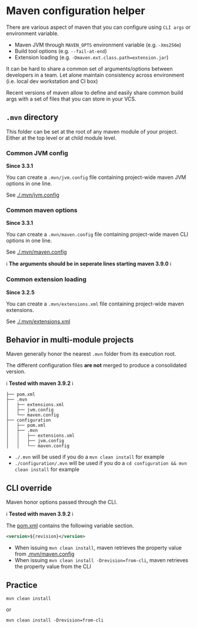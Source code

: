 # Maven configuration helper

There are various aspect of maven that you can configure using `CLI args` or environment variable.

* Maven JVM through `MAVEN_OPTS` environment variable (e.g. `-Xms256m`)
* Build tool options (e.g. `--fail-at-end`)
* Extension loading (e.g. `-Dmaven.ext.class.path=extension.jar`)

It can be hard to share a common set of arguments/options between developers in a team. Let alone maintain consistency across environment (i.e. local dev workstation and CI box)

Recent versions of maven allow to define and easily share common build args with a set of files that you can store in your VCS.

## `.mvn` directory

This folder can be set at the root of any maven module of your project. Either at the top level or at child module level.

### Common JVM config

**Since 3.3.1**

You can create a `.mvn/jvm.config` file containing project-wide maven JVM options in one line.

See [./.mvn/jvm.config](.mvn/jvm.config)

### Common maven options

**Since 3.3.1**

You can create a `.mvn/maven.config` file containing project-wide maven CLI options in one line.

See [./.mvn/maven.config](.mvn/maven.config)

ℹ️ **The arguments should be in seperate lines starting maven 3.9.0** ℹ️

### Common extension loading

**Since 3.2.5**

You can create a `.mvn/extensions.xml` file containing project-wide maven extensions.

See [./.mvn/extensions.xml](../.mvn/extensions.xml)

## Behavior in multi-module projects

Maven generally honor the nearest `.mvn` folder from its execution root.

The different configuration files **are not** merged to produce a consolidated version.

ℹ️ **Tested with maven 3.9.2** ℹ️

```
├── pom.xml
├── .mvn
│   ├── extensions.xml
│   ├── jvm.config
│   └── maven.config
├── configuration
│   ├── pom.xml
│   ├── .mvn
│   │   ├── extensions.xml
│   │   ├── jvm.config
│   │   └── maven.config
```

* `./.mvn` will be used if you do a `mvn clean install` for example
* `./configuration/.mvn` will be used if you do a `cd configuration && mvn clean install` for example

## CLI override

Maven honor options passed through the CLI.

ℹ️ **Tested with maven 3.9.2** ℹ️

The [pom.xml](./xml) contains the following variable section.

```xml
<version>${revision}</version>
```

* When issuing `mvn clean install`, maven retrieves the property value from [.mvn/maven.config](.mvn/maven.config)
* When issuing `mvn clean install -Drevision=from-cli`, maven retrieves the property value from the CLI

## Practice

```shell
mvn clean install
```

or 

```shell
mvn clean install -Drevision=from-cli
```
